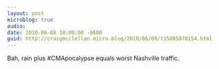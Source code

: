```yaml
---
layout: post
microblog: true
audio: 
date: 2010-06-08 18:00:00 -0600
guid: http://craigmcclellan.micro.blog/2010/06/09/t15805878154.html
---
```

Bah, rain plus #CMApocalypse equals worst Nashville traffic.
